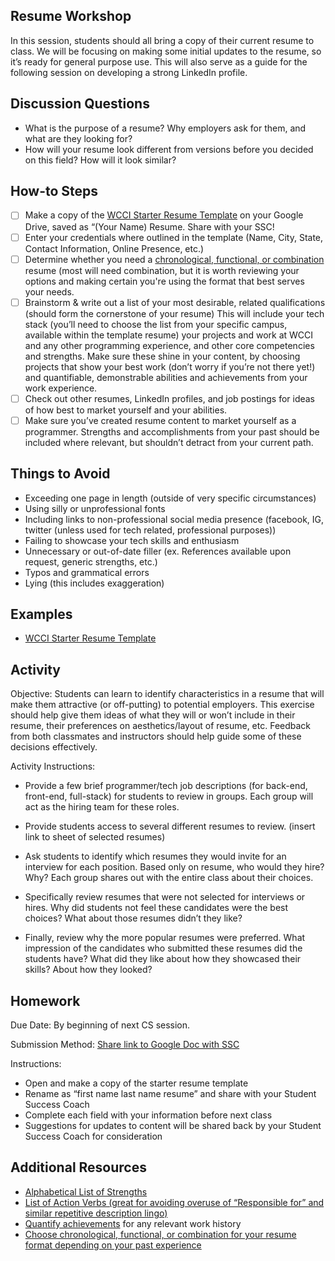 ## Resume Workshop
In this session, students should all bring a copy of their current resume to class. We will be focusing on making some initial updates to the resume, so it’s ready for general purpose use. This will also serve as a guide for the following session on developing a strong LinkedIn profile.

## Discussion Questions
- What is the purpose of a resume?  Why employers ask for them, and what are they looking for?
- How will your resume look different from versions before you decided on this field?  How will it look similar?


## How-to Steps
- [ ] Make a copy of the [WCCI Starter Resume Template](https://docs.google.com/document/d/15enbNPsfgIxnn1h9U0ycjRZFZuECQ5HbhfZmuudsZpk/edit?usp=sharing) on your Google Drive, saved as “(Your Name) Resume.  Share with your SSC!
- [ ] Enter your credentials where outlined in the template (Name, City, State, Contact Information, Online Presence, etc.)
- [ ] Determine whether you need a [chronological, functional, or combination](https://www.thebalance.com/resume-types-chronological-functional-combination-2063235) resume (most will need combination, but it is worth reviewing your options and making certain you're using the format that best serves your needs.
- [ ] Brainstorm & write out a list of your most desirable, related qualifications (should form the cornerstone of your resume) This will include your tech stack (you’ll need to choose the list from your specific campus, available within the template resume) your projects and work at WCCI and any other programming experience, and other core competencies and strengths.  Make sure these shine in your content, by choosing projects that show your best work (don’t worry if you’re not there yet!) and quantifiable, demonstrable abilities and achievements from your work experience.
- [ ] Check out other resumes, LinkedIn profiles, and job postings for ideas of how best to market yourself and your abilities.
- [ ] Make sure you’ve created resume content to market yourself as a programmer.  Strengths and accomplishments from your past should be included where relevant, but shouldn’t detract from your current path.

## Things to Avoid
- Exceeding one page in length (outside of very specific circumstances)
- Using silly or unprofessional fonts
- Including links to non-professional social media presence (facebook, IG, twitter (unless used for tech related, professional purposes))
- Failing to showcase your tech skills and enthusiasm
- Unnecessary or out-of-date filler (ex. References available upon request, generic strengths, etc.)
- Typos and grammatical errors
- Lying (this includes exaggeration)


## Examples

- [WCCI Starter Resume Template](https://docs.google.com/document/d/15enbNPsfgIxnn1h9U0ycjRZFZuECQ5HbhfZmuudsZpk/edit?usp=sharing)

## Activity

Objective: Students can learn to identify characteristics in a resume that will make them attractive (or off-putting) to potential employers.  This exercise should help give them ideas of what they will or won’t include in their resume, their preferences on aesthetics/layout of resume, etc.  Feedback from both classmates and instructors should help guide some of these decisions effectively.

Activity Instructions: 

- Provide a few brief programmer/tech job descriptions (for back-end, front-end, full-stack) for students to review in groups.  Each group will act as the hiring team for these roles.  

- Provide students access to several different resumes to review.  (insert link to sheet of selected resumes)

- Ask students to identify which resumes they would invite for an interview for each position.  Based only on resume, who would they hire?  Why?  Each group shares out with the entire class about their choices.

- Specifically review resumes that were not selected for interviews or hires.  Why did students not feel these candidates were the best choices?  What about those resumes didn’t they like?

- Finally, review why the more popular resumes were preferred.  What impression of the candidates who submitted these resumes did the students have?  What did they like about how they showcased their skills?  About how they looked?


## Homework

Due Date: By beginning of next CS session.

Submission Method:  [Share link to Google Doc with SSC](https://goo.gl/forms/hJx9BJ4c3XrvVL3S2)

Instructions:  

- Open and make a copy of the starter resume template
- Rename as “first name last name resume” and share with your Student Success Coach
- Complete each field with your information before next class
- Suggestions for updates to content will be shared back by your Student Success Coach for consideration

## Additional Resources

- [Alphabetical List of Strengths](http://blog.wecancodeit.org/fast_resume_writing_wcci)
- [List of Action Verbs (great for avoiding overuse of “Responsible for” and similar repetitive description lingo)](https://asccareerservices.osu.edu/sites/asccareerservices.osu.edu/files/Action%20Verbs%20list%20for%20Resume%20Development-02.08.16.pdf)
- [Quantify achievements](https://resumegenius.com/how-to-write-a-resume/accomplishments-on-resume-quantify-achievements) for any relevant work history
- [Choose chronological, functional, or combination for your resume format depending on your past experience](https://www.thebalance.com/resume-types-chronological-functional-combination-2063235)






















